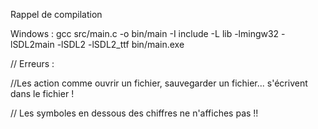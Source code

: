 Rappel de compilation

Windows :   gcc src/main.c -o bin/main -I include -L lib -lmingw32 -lSDL2main -lSDL2 -lSDL2_ttf
bin/main.exe



// Erreurs :

//Les action comme ouvrir un fichier, sauvegarder un fichier... s'écrivent dans le fichier !

// Les symboles en dessous des chiffres ne n'affiches pas !! 
